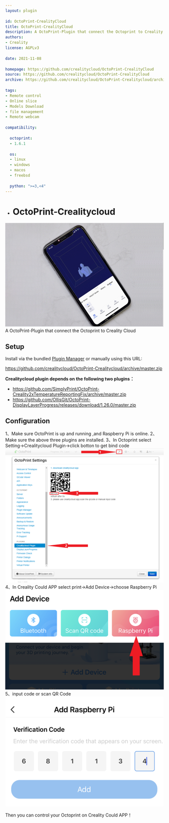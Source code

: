 ```yaml
---
layout: plugin

id: OctoPrint-CrealityCloud
title: OctoPrint-CrealityCloud
description: A OctoPrint-Plugin that connect the Octoprint to Creality Could
authors:
- Creality
license: AGPLv3

date: 2021-11-08

homepage: https://github.com/crealitycloud/OctoPrint-CrealityCloud
source: https://github.com/crealitycloud/OctoPrint-CrealityCloud
archive: https://github.com/crealitycloud/OctoPrint-Crealitycloud/archive/master.zip

tags:
- Remote control
- Online slice
- Models Download
- file management
- Remote webcam

compatibility:

  octoprint:
  - 1.6.1

  os:
  - linux
  - windows
  - macos
  - freebsd

  python: ">=3,<4"
---
```

* # OctoPrint-Crealitycloud

![preview](/assets/img/plugins/OctoPrint-CrealityCloud/main.png)
  A OctoPrint-Plugin that connect the Octoprint to Creality Cloud

  ## Setup

  Install via the bundled [Plugin Manager](https://docs.octoprint.org/en/master/bundledplugins/pluginmanager.html) or manually using this URL:

  https://github.com/crealitycloud/OctoPrint-Crealitycloud/archive/master.zip

  **Crealitycloud plugin depends on the following two plugins：**

  - https://github.com/SimplyPrint/OctoPrint-Creality2xTemperatureReportingFix/archive/master.zip
  - https://github.com/OllisGit/OctoPrint-DisplayLayerProgress/releases/download/1.26.0/master.zip

  ## Configuration

  1、Make sure OctoPrint is up and running ,and Raspberry Pi is online. 
  2、Make sure the above three plugins are installed.
  3、In Octoprint select Setting->Crealitycloud Plugin->click botton to get bind code 
  ![Configuration](/assets/img/plugins/OctoPrint-CrealityCloud/1.png)
  4、In Creality Could APP select print->Add Device->choose Raspberry Pi 
  ![Configuration](/assets/img/plugins/OctoPrint-CrealityCloud/2.png)
  5、input code or scan QR Code 
  ![Configuration](/assets/img/plugins/OctoPrint-CrealityCloud/3.png)

  Then you can control your Octoprint on Creality Could APP！